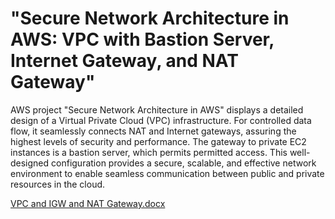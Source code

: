 # "Secure Network Architecture in AWS: VPC with Bastion Server, Internet Gateway, and NAT Gateway" 

AWS project "Secure Network Architecture in AWS" displays a detailed design of a Virtual Private Cloud (VPC) infrastructure. For controlled data flow, it seamlessly connects NAT and Internet gateways, assuring the highest levels of security and performance. The gateway to private EC2 instances is a bastion server, which permits permitted access. This well-designed configuration provides a secure, scalable, and effective network environment to enable seamless communication between public and private resources in the cloud.

[VPC and IGW and NAT Gateway.docx](https://github.com/harshaprasad21/AWS-projects/files/12379052/Secure.Network.Architecture.in.AWS.docx)



















